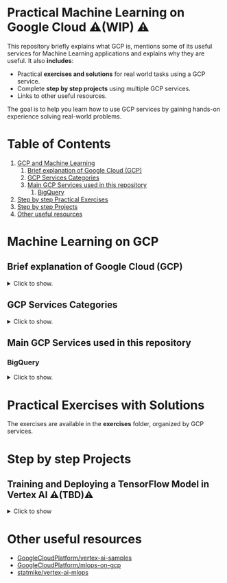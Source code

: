 # __Practical Machine Learning on Google Cloud__ :warning:(WIP) :warning:

This repository briefly explains what GCP is, mentions some of its useful services for Machine Learning applications and explains why they are useful. It also __includes__:
* Practical __exercises and solutions__ for real world tasks using a GCP service.
* Complete __step by step projects__ using multiple GCP services.
* Links to other useful resources.

The goal is to help you learn how to use GCP services by gaining hands-on experience solving real-world problems.


# __Table of Contents__
1. [GCP and Machine Learning](#Machine-Learning-on-GCP)
    1. [Brief explanation of Google Cloud (GCP)](#Brief-explanation-of-Google-Cloud-(GCP))
    2. [GCP Services Categories](#GCP-Services-Categories)
    3. [Main GCP Services used in this repository ](#Main-GCP-Services-used-in-this-repository )
        1. [BigQuery](#BigQuery)
2. [Step by step Practical Exercises](#Step-by-step-Practical-Exercises)
3. [Step by step Projects](#Step-by-step-Projects)
4. [Other useful resources](#Other-useful-resources)

# __Machine Learning on GCP__
## __Brief explanation of Google Cloud (GCP)__
<details>
  <summary>Click to show.</summary>

__Google Cloud Platform (GCP)__ is a provider of computing resources for developing, deploying, and operating applications on the web. It offers a wide range of services, such as computing power, storage, and networking, which can be accessed on-demand and self-service via a user interface or APIs.

__In simpler terms__, GCP allows to rent Google's computers and resources to run your own program or store data.  

</details>

## __GCP Services Categories__
<details>
  <summary>Click to show.</summary>

* __Compute__: These services provide scalable, high-performance virtual machines that run in Google's data centers.

* __Storage__: Services for storing and managing data in various formats.

* __Networking__: These services facilitate network management, load balancing, and connectivity between GCP resources.

* __Identity and Security__: This category focuses on managing access and securing GCP resources.
* __Management__: Services that help with monitoring, logging, diagnostics, and deployment of GCP resources.

* __Big Data__: Services for processing, analyzing, and visualizing large datasets.

* __Machine Learning and AI__: Services for building, training, and deploying machine learning models and AI applications.

* __Internet of Things (IoT)__: Services for connecting, processing, and managing IoT devices and data.
</details>

## __Main GCP Services used in this repository__ 

### __BigQuery__
<details>
  <summary>Click to show.</summary>

(Storage, Analytical, SQL)

__Used to store, organize and analyze large amounts of structured data using SQL.__ 

__For example__: Imagine that you are a scientist who collects data about the weather every day. You might have a lot of information about things like temperature, humidity, and wind speed, but it would be hard to look at all of it at once. That's where BigQuery comes in. It lets you put all of that data in one place and ask questions about it, like "What was the average temperature last month?" or "How many days was it windy in the last six months?".

</details>

# __Practical Exercises with Solutions__

The exercises are available in the __exercises__ folder, organized by GCP services.



# __Step by step Projects__
## Training and Deploying a TensorFlow Model in Vertex AI :warning:(TBD):warning:
<details>
  <summary>Click to show</summary>
</details>

# Other useful resources
* [GoogleCloudPlatform/vertex-ai-samples](https://github.com/GoogleCloudPlatform/vertex-ai-samples)
* [GoogleCloudPlatform/mlops-on-gcp](https://github.com/GoogleCloudPlatform/mlops-on-gcp)
* [statmike/vertex-ai-mlops](https://github.com/statmike/vertex-ai-mlops)